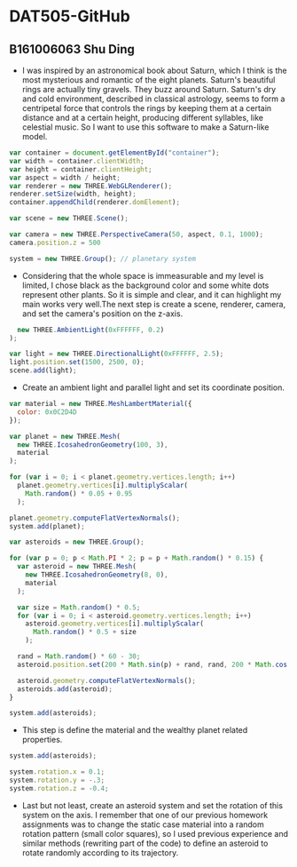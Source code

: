 # DAT505-GitHub
## B161006063  Shu Ding ##
  * I was inspired by an astronomical book about Saturn, which I think is the most mysterious and romantic of the eight planets. Saturn's beautiful rings are actually tiny gravels. They buzz around Saturn. Saturn's dry and cold environment, described in classical astrology, seems to form a centripetal force that controls the rings by keeping them at a certain distance and at a certain height, producing different syllables, like celestial music. So I want to use this software to make a Saturn-like model.

```javascript
var container = document.getElementById("container");
var width = container.clientWidth;
var height = container.clientHeight;
var aspect = width / height;
var renderer = new THREE.WebGLRenderer();
renderer.setSize(width, height);
container.appendChild(renderer.domElement);

var scene = new THREE.Scene();

var camera = new THREE.PerspectiveCamera(50, aspect, 0.1, 1000);
camera.position.z = 500

system = new THREE.Group(); // planetary system

  ```
  * Considering that the whole space is immeasurable and my level is limited, I chose black as the background color and some white dots represent other plants. So it is simple and clear, and it can highlight my main works very well.The next step is create a scene, renderer, camera, and set the camera's position on the z-axis.

```javascript
  new THREE.AmbientLight(0xFFFFFF, 0.2)
);

var light = new THREE.DirectionalLight(0xFFFFFF, 2.5);
light.position.set(1500, 2500, 0);
scene.add(light);
```

* Create an ambient light and parallel light and set its coordinate position.

```javascript
var material = new THREE.MeshLambertMaterial({
  color: 0x0C2D4D
});

var planet = new THREE.Mesh(
  new THREE.IcosahedronGeometry(100, 3),
  material
);

for (var i = 0; i < planet.geometry.vertices.length; i++)
  planet.geometry.vertices[i].multiplyScalar(
    Math.random() * 0.05 + 0.95
  );

planet.geometry.computeFlatVertexNormals();
system.add(planet);

var asteroids = new THREE.Group();

for (var p = 0; p < Math.PI * 2; p = p + Math.random() * 0.15) {
  var asteroid = new THREE.Mesh(
    new THREE.IcosahedronGeometry(8, 0),
    material
  );

  var size = Math.random() * 0.5;
  for (var i = 0; i < asteroid.geometry.vertices.length; i++)
    asteroid.geometry.vertices[i].multiplyScalar(
      Math.random() * 0.5 + size
    );

  rand = Math.random() * 60 - 30;
  asteroid.position.set(200 * Math.sin(p) + rand, rand, 200 * Math.cos(p) + rand);

  asteroid.geometry.computeFlatVertexNormals();
  asteroids.add(asteroid);
}

system.add(asteroids);
```
* This step is define the material and the wealthy planet related properties.

```javascript
system.add(asteroids);

system.rotation.x = 0.1;
system.rotation.y = -.3;
system.rotation.z = -0.4;
```
* Last but not least, create an asteroid system and set the rotation of this system on the axis. I remember that one of our previous homework assignments was to change the static case material into a random rotation pattern (small color squares), so I used previous experience and similar methods (rewriting part of the code) to define an asteroid to rotate randomly according to its trajectory.
